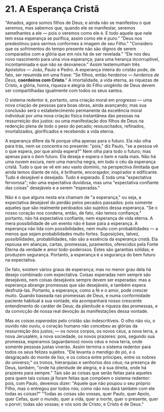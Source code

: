 # 21. A Esperança Cristã

"Amados, agora somos filhos de Deus; e ainda não se manifestou o que seremos, mas sabemos que, quando ele se manifestar, seremos semelhantes a ele — pois o veremos como ele é. E todo aquele que nele tem essa esperança se purifica, assim como ele é puro." "Deus nos predestinou para sermos conformes à imagem de seu Filho." "Considero que os sofrimentos do tempo presente não são dignos de serem comparados com a glória que em nós há de ser revelada." "Ele nos deu novo nascimento para uma viva esperança; para uma herança incorruptível, incontaminada e que não se desvanece." Assim testemunham três Apóstolos — João, Paulo e Pedro. A esperança inteira do cristão pode, de fato, ser resumida em uma frase: "Se filhos, então *herdeiros — herdeiros de Deus,* **coerdeiros com Cristo**." A imortalidade, a vida eterna, as riquezas de Cristo, a glória, honra, riqueza e alegria do Filho unigênito de Deus devem ser compartilhadas igualmente com todos os seus santos.

O sistema redentor é, portanto, uma criação moral em progresso — uma nova criação de pessoas para boas obras, ainda avançando; mas sua conclusão será o estabelecimento permanente da excelência moral individual por uma nova criação física instantânea das pessoas na ressurreição dos justos: ou uma manifestação dos filhos de Deus na redenção plena de todo o peso do pecado; ressuscitados, refinados, imortalizados, glorificados e recebendo a vida eterna.

A esperança difere da fé porque olha apenas para o futuro. Ela não olha para trás, nem se concentra no presente: "pois," diz Paulo, "se a pessoa vê o que espera, por que ainda espera?" Nem olha para todo o futuro; mas apenas para o *bem* futuro. Ela deseja e espera o bem e nada mais. Não há uma nuvem escura, nem uma mancha negra, em todo o céu da esperança cristã. Tudo o que se vê em seu vasto domínio, na perspectiva ilimitada que ainda temos diante de nós, é brilhante, encorajador, inspirador e edificante. Tudo é desejável e desejado. Tudo é esperado. É toda uma "expectativa fervorosa"; não uma expectativa duvidosa, mas uma "expectativa confiante das coisas" desejáveis e a serem "esperadas."

Não é o que alguns nesta era chamam de "a esperança," ou seja, a expectativa desejável do perdão pelos pecados passados: pois somente aqueles que são realmente perdoados são sujeitos dessa esperança. "Se o nosso coração nos condena, então, de fato, não temos confiança;" portanto, não há expectativa confiante, nem esperança de vida eterna. A mera possibilidade de um evento não é base para a esperança. A esperança não lida com possibilidades, nem muito com probabilidades — a menos que sejam probabilidades muito fortes. Suposições, talvez, possibilidades, probabilidades, não são a essência da esperança cristã. Ela repousa em alianças, cartas, promessas, juramentos, oferecidos pela Fonte Eterna da verdade e amor todo-poderosos. Estes são garantias sólidas; e produzem segurança. Portanto, a esperança é a segurança do bem futuro na expectativa.

De fato, existem vários graus de esperança; mas no menor grau dela há desejo combinado com expectativa. Coisas esperadas nem sempre são desejáveis, nem coisas desejáveis sempre devem ser esperadas: mas a esperança abrange promessas que são desejáveis, e também espera desfrutá-las. Portanto, a esperança, como a fé e o amor, pode crescer muito. Quando baseada nas promessas de Deus, e numa conformidade paciente habitual à sua vontade, ela acompanhará nosso crescente entendimento do caráter de Deus; da plenitude e riqueza das promessas, e da convicção de nossa real devoção às manifestações dessa vontade.

Mas *as coisas esperadas* pelo cristão são indescritíveis. O olho não viu, o ouvido não ouviu, o coração humano não concebeu as glórias da ressurreição dos justos; — os novos corpos, os novos céus, a nova terra, a nova Jerusalém, a nova sociedade, os novos prazeres: pois, segundo sua promessa, esperamos (aguardamos) novos céus e nova terra, onde somente pessoas justas viverão. Assim termina o sistema redentor para todos os seus felizes sujeitos. "Ele levanta o mendigo do pó, e o desgraçado do monte de lixo, e os coloca entre príncipes, entre os nobres do universo;" os tronos, hierarquias e senhorios dos céus; na presença de Deus, também, "onde há plenitude de alegria, e à sua direita, onde há prazeres para sempre." Tais são as coisas que serão feitas para aqueles para quem tais coisas já foram feitas que compõem o sistema redentor: pois, com Paulo, devemos dizer: "Aquele que não poupou o seu próprio Filho, mas o entregou por todos nós; como não nos dará também com ele todas as coisas?" "Todas as coisas são vossas, quer Paulo, quer Apolo, quer Cefas, quer o mundo, quer a vida, quer a morte, quer o presente, quer o porvir; todas são vossas; e vós sois de Cristo, e Cristo é de Deus."
